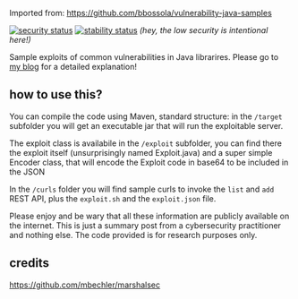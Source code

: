 Imported from:
  https://github.com/bbossola/vulnerability-java-samples

[![security status](https://qa.meterian.com/badge/gh/bbossola/vulnerability-java-samples/security)](https://qa.meterian.com/report/gh/bbossola/vulnerability-java-samples)
[![stability status](https://qa.meterian.com/badge/gh/bbossola/vulnerability-java-samples/stability)](https://qa.meterian.com/report/gh/bbossola/vulnerability-java-samples) 
_(hey, the low security is intentional here!)_

Sample exploits of common vulnerabilities in Java librarires. Please go to [my blog](https://bbossola.wordpress.com/2018/04/14/remotely-execute-java-code-using-json/) for a detailed explanation!

## how to use this?
You can compile the code using Maven, standard structure: in the `/target` subfolder you will get an executable jar that will run the exploitable server. 

The exploit class is availabile in the `/exploit` subfolder, you can find there the exploit itself (unsurprisingly named Exploit.java) and a super simple Encoder class, that will encode the Exploit code in base64 to be included in the JSON

In the `/curls` folder you will find sample curls to invoke the `list` and `add` REST API, plus the `exploit.sh` and the `exploit.json` file.

Please enjoy and be wary that all these information are publicly available on the internet. This is just a summary post from a cybersecurity practitioner and nothing else. The code provided is for research purposes only.

## credits
https://github.com/mbechler/marshalsec
